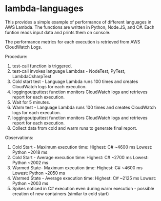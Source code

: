 # lambda-languages

This provides a simple example of performance of different languages in AWS Lambda.
The functions are written in Python, Node.JS, and C#.
Each funtion reads input data and prints them on console.

The performance metrics for each execution is retrieved from AWS CloudWatch Logs.

Procedure:
1. test-call function is triggered.
2. test-call invokes language Lambdas - NodeTest, PyTest, LambdaCsharpTest
3. Cold start test - Language Lambda runs 100 times and creates CloudWatch logs for each execution.
4. loggingoutputtest function monitors CloudWatch logs and retrieves report for each execution.
5. Wait for 5 minutes.
6. Warm test - Language Lambda runs 100 times and creates CloudWatch logs for each execution.
7. loggingoutputtest function monitors CloudWatch logs and retrieves report for each execution.
8. Collect data from cold and warm runs to generate final report.

Observations:
1. Cold Start - Maximum execution time:
	Highest: C# ~4600 ms
	Lowest: Python ~2018 ms
2. Cold Start - Average execution time:
	Highest: C# ~2700 ms
	Lowest: Python ~2002 ms
3. Warmed State- Maximum execution time:
	Highest: C# ~4600 ms
	Lowest: Python ~2050 ms
4. Warmed State - Average execution time:
	Highest: C# ~2125 ms
	Lowest: Python ~2003 ms
5. Spikes noticed in C# execution even during warm execution - possible creation of new containers (similar to cold start)
